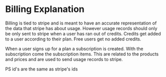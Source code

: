 # Billing Explanation

Billing is tied to stripe and is meant to have an accurate representation of the data that stripe has about usage.
However usage records should only be only sent to stripe when a user has ran out of credits. Credits get added to a user according to their plan. Free users get no added credits.

When a user signs up for a plan a subscription is created. With the subscription come the subscription items. This are related to the products and prices and are used to send usage records to stripe.

PS id's are the same as stripe's ids
